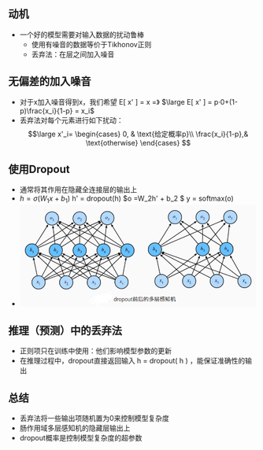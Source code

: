 ## 动机

- 一个好的模型需要对输入数据的扰动鲁棒
  - 使用有噪音的数据等价于Tikhonov正则
  - 丢弃法：在层之间加入噪音

## 无偏差的加入噪音

- 对于x加入噪音得到x，我们希望 E[ x' ] = x   =》 $\large E[ x' ] = p·0+(1-p)\frac{x_i}{1-p} = x_i$
- 丢弃法对每个元素进行如下扰动：$$\large x'_i= \begin{cases} 	0, & \text{给定概率p}\\ 	\frac{x_i}{1-p},& \text{otherwise} \end{cases} $$

## 使用Dropout

- 通常将其作用在隐藏全连接层的输出上
- $h = \sigma(W_1x+b_1)$    h' = dropout(h)         $o =W_2h' + b_2 $      y = softmax(o)
- <img src="img/1.png" alt="4" style="zoom:80%;" />

## 推理（预测）中的丢弃法

- 正则项只在训练中使用：他们影响模型参数的更新
- 在推理过程中，dropout直接返回输入 h = dropout( h )  ，能保证准确性的输出

## 总结

- 丢弃法将一些输出项随机置为0来控制模型复杂度
- 肠作用域多层感知机的隐藏层输出上
- dropout概率是控制模型复杂度的超参数